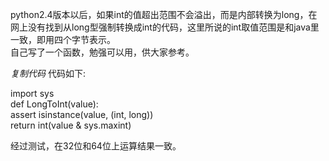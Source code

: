 python2.4版本以后，如果int的值超出范围不会溢出，而是内部转换为long，在网上没有找到从long型强制转换成int的代码，这里所说的int取值范围是和java里一致，即用四个字节表示。  
自己写了一个函数，勉强可以用，供大家参考。

_复制代码_ 代码如下:

  
import sys  
def LongToInt(value):  
assert isinstance(value, (int, long))  
return int(value & sys.maxint)  

经过测试，在32位和64位上运算结果一致。

